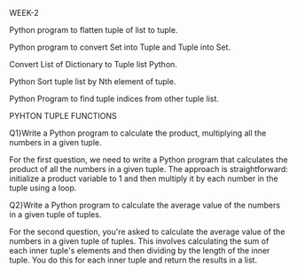 WEEK-2

Python program to flatten tuple of list to tuple.

Python program to convert Set into Tuple and Tuple into Set.

Convert List of Dictionary to Tuple list Python.

Python Sort tuple list by Nth element of tuple.

Python Program to find tuple indices from other tuple list.


PYHTON TUPLE FUNCTIONS

Q1}Write a Python program to calculate the product, multiplying all the numbers in a given tuple.

For the first question, we need to write a Python program that calculates the product of all the numbers in a given tuple. The approach is straightforward: initialize a product variable to 1 and then multiply it by each number in the tuple using a loop.

Q2}Write a Python program to calculate the average value of the numbers in a given tuple of tuples.

For the second question, you're asked to calculate the average value of the numbers in a given tuple of tuples. This involves calculating the sum of each inner tuple's elements and then dividing by the length of the inner tuple. You do this for each inner tuple and return the results in a list.

